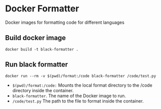 # Docker Formatter
Docker images for formatting code for different languages



## Build docker image

```docker build -t black-formatter .```

## Run black formatter

```
docker run --rm -v $(pwd)/format:/code black-formatter /code/test.py
```

- `$(pwd)/format:/code:` Mounts the local format directory to the /code directory inside the container.
- `black-formatter`. The name of the Docker image to run.
- `/code/test.py` The path to the file to format inside the container.

